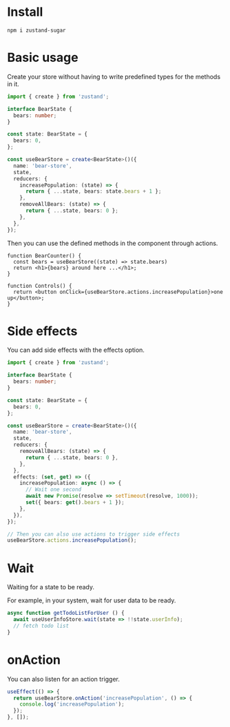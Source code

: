 # Install

```
npm i zustand-sugar
```

# Basic usage

Create your store without having to write predefined types for the methods in it.

```typescript
import { create } from 'zustand';

interface BearState {
  bears: number;
}

const state: BearState = {
  bears: 0,
};

const useBearStore = create<BearState>()({
  name: 'bear-store',
  state,
  reducers: {
    increasePopulation: (state) => {
      return { ...state, bears: state.bears + 1 };
    },
    removeAllBears: (state) => {
      return { ...state, bears: 0 };
    },
  },
});
```

Then you can use the defined methods in the component through actions.

```tsx
function BearCounter() {
  const bears = useBearStore((state) => state.bears)
  return <h1>{bears} around here ...</h1>;
}

function Controls() {
  return <button onClick={useBearStore.actions.increasePopulation}>one up</button>;
}
```

# Side effects

You can add side effects with the effects option.

```typescript
import { create } from 'zustand';

interface BearState {
  bears: number;
}

const state: BearState = {
  bears: 0,
};

const useBearStore = create<BearState>()({
  name: 'bear-store',
  state,
  reducers: {
    removeAllBears: (state) => {
      return { ...state, bears: 0 },
    },
  },
  effects: (set, get) => ({
    increasePopulation: async () => {
      // Wait one second
      await new Promise(resolve => setTimeout(resolve, 1000));
      set({ bears: get().bears + 1 });
    },
  }),
});

// Then you can also use actions to trigger side effects
useBearStore.actions.increasePopulation();
```

# Wait

Waiting for a state to be ready.

For example, in your system, wait for user data to be ready.

```typescript
async function getTodoListForUser () {
  await useUserInfoStore.wait(state => !!state.userInfo);
  // fetch todo list
}
```

# onAction

You can also listen for an action trigger.

```typescript
useEffect(() => {
  return useBearStore.onAction('increasePopulation', () => {
    console.log('increasePopulation');
  });
}, []);
```
